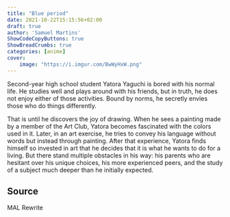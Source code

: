```yaml
---
title: "Blue period"
date: 2021-10-22T15:15:56+02:00
draft: true
author: 'Samuel Martins'
ShowCodeCopyButtons: true
ShowBreadCrumbs: true
categories: [anime]
cover:
    image: "https://i.imgur.com/BwWyHxW.png"
---
```


Second-year high school student Yatora Yaguchi is bored with his normal life. He studies well and plays around with his friends, but in truth, he does not enjoy either of those activities. Bound by norms, he secretly envies those who do things differently.

That is until he discovers the joy of drawing. When he sees a painting made by a member of the Art Club, Yatora becomes fascinated with the colors used in it. Later, in an art exercise, he tries to convey his language without words but instead through painting. After that experience, Yatora finds himself so invested in art that he decides that it is what he wants to do for a living. But there stand multiple obstacles in his way: his parents who are hesitant over his unique choices, his more experienced peers, and the study of a subject much deeper than he initially expected.

Source
----

MAL Rewrite